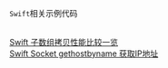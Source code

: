 `Swift`相关示例代码

<br/>[Swift 子数组拷贝性能比较一览](https://github.com/FengHaiTongLuo/Swift-Study/blob/main/get_subarray_performance_compare.swift) 
<br/>[Swift Socket gethostbyname 获取IP地址](https://github.com/FengHaiTongLuo/Swift-Study/blob/main/swift_socket_gethostbyname.swift)
